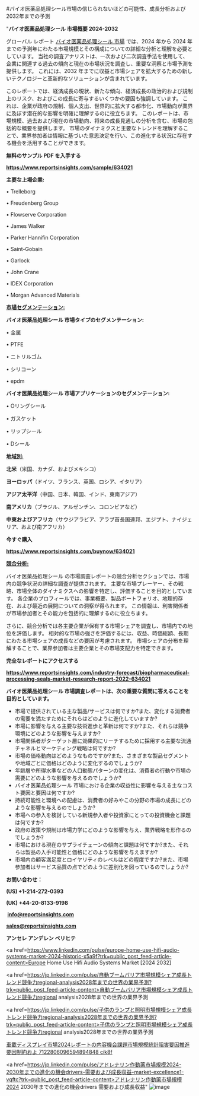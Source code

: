 #バイオ医薬品処理シール市場の信じられないほどの可能性、成長分析および2032年までの予測

"<strong>バイオ医薬品処理シール 市場概要 2024-2032</strong>

グローバル レポート <a href=https://www.reportsinsights.com/sample/634021>バイオ医薬品処理シール 市場</a> では、2024 年から 2024 年までの予測年にわたる市場規模とその構成についての詳細な分析と理解を必要としています。 当社の調査アナリストは、一次および二次調査手法を使用して、企業に関連する過去の傾向と現在の市場状況を調査し、重要な洞察と市場予測を提供します。 これには、2032 年までに収益と市場シェアを拡大​​するための新しいテクノロジーと革新的なソリューションが含まれています。

このレポートでは、経済成長の現状、新たな傾向、経済成長の政治的および規制上のリスク、およびこの成長に寄与するいくつかの要因も強調しています。 これは、企業が政府の規制、個人支出、世界的に拡大する都市化、市場動向が業界に及ぼす潜在的な影響を明確に理解するのに役立ちます。 このレポートは、市場規模、過去および現在の市場動向、将来の成長見通しの分析を含む、市場の包括的な概要を提供します。 市場のダイナミクスと主要なトレンドを理解することで、業界参加者は情報に基づいた意思決定を行い、この進化する状況に存在する機会を活用することができます。

<strong><b>無料のサンプル PDF を入手する</b></strong>

<a href=https://www.reportsinsights.com/sample/634021><strong><u>https://www.reportsinsights.com/sample/634021</u></strong></a>

<strong>主要な上場企業:</strong>

• Trelleborg

• Freudenberg Group

• Flowserve Corporation

• James Walker

• Parker Hannifin Corporation

• Saint-Gobain

• Garlock

• John Crane

• IDEX Corporation

• Morgan Advanced Materials

<strong><u>市場セグメンテーション</u></strong><strong><u>:</u></strong>

<strong>バイオ医薬品処理シール 市場タイプのセグメンテーション:</strong>

• 金属

• PTFE

• ニトリルゴム

• シリコーン

• epdm

<strong>バイオ医薬品処理シール 市場アプリケーションのセグメンテーション:</strong>

• Oリングシール

• ガスケット

• リップシール

• Dシール

<strong><u>地域別</u></strong><strong><u>:</u></strong>

<strong>北米</strong>（米国、カナダ、およびメキシコ）

<strong>ヨーロッパ</strong>（ドイツ、フランス、英国、ロシア、イタリア）

<strong>アジア太平洋</strong>（中国、日本、韓国、インド、東南アジア）

<strong>南アメリカ</strong>（ブラジル、アルゼンチン、コロンビアなど）

<strong>中東およびアフリカ</strong>（サウジアラビア、アラブ首長国連邦、エジプト、ナイジェリア、および南アフリカ）

<strong>今すぐ購入</strong>

<a href=https://www.reportsinsights.com/buynow/634021><strong><u>https://www.reportsinsights.com/buynow/634021</u></strong></a>

<strong><u>競合分析:</u></strong>

バイオ医薬品処理シール の市場調査レポートの競合分析セクションでは、市場内の競争状況の詳細な調査が提供されます。 主要な市場プレーヤー、その戦略、市場全体のダイナミクスへの影響を特定し、評価することを目的としています。 各企業のプロフィールでは、事業概要、製品ポートフォリオ、地理的存在、および最近の展開についての洞察が得られます。 この情報は、利害関係者が市場参加者とその能力を包括的に理解するのに役立ちます。

さらに、競合分析では各主要企業が保有する市場シェアを調査し、市場内での地位を評価します。 相対的な市場の強さを評価するには、収益、時価総額、長期にわたる市場シェアの成長などの要因が考慮されます。 市場シェアの分布を理解することで、業界参加者は主要企業とその市場支配力を特定できます。

<strong>完全なレポートにアクセスする</strong>

<a href=https://www.reportsinsights.com/industry-forecast/biopharmaceutical-processing-seals-market-research-report-2022-634021><strong><u><b>https://www.reportsinsights.com/industry-forecast/biopharmaceutical-processing-seals-market-research-report-2022-634021</b></u></strong></a>

<strong><b>バイオ医薬品処理シール 市場調査レポートは、次の重要な質問に答えることを目的としています。</b></strong>
<ul>
  <li>市場で提供されている主な製品/サービスは何ですか?また、変化する消費者の需要を満たすためにそれらはどのように進化していますか?</li>
  <li>市場に影響を与える主要な技術進歩と革新は何ですか?また、それらは競争環境にどのような影響を与えますか?</li>
  <li>市場関係者がターゲット層に効果的にリーチするために採用する主要な流通チャネルとマーケティング戦略は何ですか?</li>
  <li>市場の価格動向はどのようなものですか?また、さまざまな製品セグメントや地域ごとに価格はどのように変化するのでしょうか?</li>
  <li>年齢層や所得水準などの人口動態パターンの変化は、消費者の行動や市場の需要にどのような影響を与えるのでしょうか?</li>
  <li>バイオ医薬品処理シール 市場における企業の収益性に影響を与える主なコスト要因と要因は何ですか?</li>
  <li>持続可能性と環境への配慮は、消費者の好みやこの分野の市場の成長にどのような影響を与えるのでしょうか?</li>
  <li>市場への参入を検討している新規参入者や投資家にとっての投資機会と課題は何ですか?</li>
  <li>政府の政策や規制は市場力学にどのような影響を与え、業界戦略を形作るのでしょうか?</li>
  <li>市場における現在のサプライチェーンの傾向と課題は何ですか?また、それらは製品の入手可能性と価格にどのような影響を与えますか?</li>
  <li>市場内の顧客満足度とロイヤリティのレベルはどの程度ですか?また、市場参加者はサービス品質の点でどのように差別化を図っているのでしょうか?</li>
</ul>
<strong>お問い合わせ：</strong>

<strong>(US) +1-214-272-0393</strong>

<strong>(UK) +44-20-8133-9198</strong>

<strong> </strong><a href=info@reportsinsights.com><strong><u>info@reportsinsights.com</u></strong></a>

<a href=sales@reportsinsights.com><strong><u>sales@reportsinsights.com</u></strong></a>

<strong>アンセレ アンデレン ベリヒテ</strong>

<a href=https://www.linkedin.com/pulse/europe-home-use-hifi-audio-systems-market-2024-historic-x5a9f?trk=public_post_feed-article-content>Europe Home Use Hifi Audio Systems Market [2024 2032]</a>

<a href=https://jp.linkedin.com/pulse/自動ブームバリア市場規模シェア成長トレンド競争力regional-analysis2028年までの世界の業界予測?trk=public_post_feed-article-content>自動ブームバリア市場規模シェア成長トレンド競争力regional analysis2028年までの世界の業界予測</a>

<a href=https://jp.linkedin.com/pulse/子供のランプと照明市場規模シェア成長トレンド競争力regional-analysis2028年までの世界の業界予測?trk=public_post_feed-article-content>子供のランプと照明市場規模シェア成長トレンド競争力regional analysis2028年までの世界の業界予測</a>

<a href=https://www.linkedin.com/pulse/車載ディスプレイ市場2024レポートの内容機会課題市場規模統計阻害要因推進要因制約およ-7122806096594894848-cik8f/>車載ディスプレイ市場2024レポートの内容機会課題市場規模統計阻害要因推進要因制約およ 7122806096594894848 cik8f</a>

<a href=https://jp.linkedin.com/pulse/アドレナリン作動薬市場規模2024-2030年までの進化の機会drivers-需要および成長収益-market-excellence1-vqftc?trk=public_post_feed-article-content>アドレナリン作動薬市場規模2024 2030年までの進化の機会drivers 需要および成長収益</a>"
![image](https://github.com/aanak123/RIMarketer1/assets/158471119/e83c876e-8a59-4c02-817f-4e97b1129ed7)
